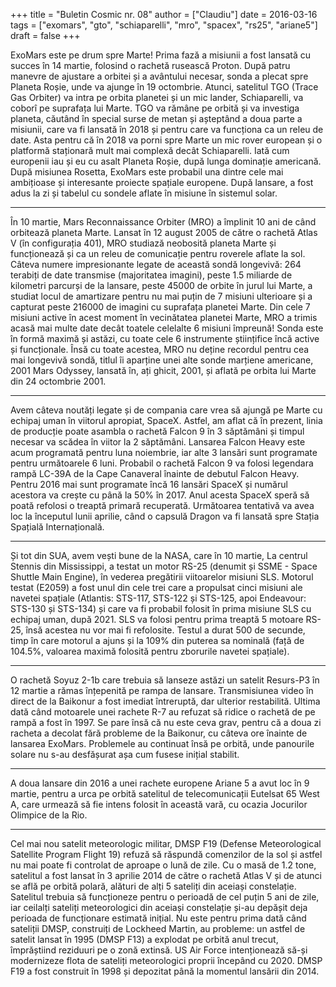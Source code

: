 +++
title = "Buletin Cosmic nr. 08"
author = ["Claudiu"]
date = 2016-03-16
tags = ["exomars", "gto", "schiaparelli", "mro", "spacex", "rs25", "ariane5"]
draft = false
+++

ExoMars este pe drum spre Marte! Prima fază a misiunii a fost lansată cu succes în 14 martie, folosind o rachetă rusească Proton. După patru manevre de ajustare a orbitei și a avântului necesar, sonda a plecat spre Planeta Roșie, unde va ajunge în 19 octombrie. Atunci, satelitul TGO (Trace Gas Orbiter) va intra pe orbita planetei și un mic lander, Schiaparelli, va coborî pe suprafața lui Marte. TGO va rămâne pe orbită și va investiga planeta, căutând în special surse de metan și așteptând a doua parte a misiunii, care va fi lansată în 2018 și pentru care va funcționa ca un releu de date. Asta pentru că în 2018 va porni spre Marte un mic rover european și o platformă staționară mult mai complexă decât Schiaparelli. Iată cum europenii iau și eu cu asalt Planeta Roșie, după lunga dominație americană. După misiunea Rosetta, ExoMars este probabil una dintre cele mai ambițioase și interesante proiecte spațiale europene. După lansare, a fost adus la zi și tabelul cu sondele aflate în misiune în sistemul solar.

---

În 10 martie, Mars Reconnaissance Orbiter (MRO) a împlinit 10 ani de când orbitează planeta Marte. Lansat în 12 august 2005 de către o rachetă Atlas V (în configurația 401), MRO studiază neobosită planeta Marte și funcționează și ca un releu de comunicație pentru roverele aflate la sol. Câteva numere impresionante legate de această sondă longevivă: 264 terabiți de date transmise (majoritatea imagini), peste 1.5 miliarde de kilometri parcurși de la lansare, peste 45000 de orbite în jurul lui Marte, a studiat locul de amartizare pentru nu mai puțin de 7 misiuni ulterioare și a capturat peste 216000 de imagini cu suprafața planetei Marte. Din cele 7 misiuni active în acest moment în vecinătatea planetei Marte, MRO a trimis acasă mai multe date decât toatele celelalte 6 misiuni împreună! Sonda este în formă maximă și astăzi, cu toate cele 6 instrumente științifice încă active și funcționale. Însă cu toate acestea, MRO nu deține recordul pentru cea mai longevivă sondă, titlul îi aparține unei alte sonde marțiene americane, 2001 Mars Odyssey, lansată în, ați ghicit, 2001, și aflată pe orbita lui Marte din 24 octombrie 2001.

---

Avem câteva noutăți legate și de compania care vrea să ajungă pe Marte cu echipaj uman în viitorul apropiat, SpaceX. Astfel, am aflat că în prezent, linia de producție poate asambla o rachetă Falcon 9 în 3 săptămâni și timpul necesar va scădea în viitor la 2 săptămâni. Lansarea Falcon Heavy este acum programată pentru luna noiembrie, iar alte 3 lansări sunt programate pentru următoarele 6 luni. Probabil o rachetă Falcon 9 va folosi legendara rampă LC-39A de la Cape Canaveral înainte de debutul Falcon Heavy. Pentru 2016 mai sunt programate încă 16 lansări SpaceX și numărul acestora va crește cu până la 50% în 2017. Anul acesta SpaceX speră să poată refolosi o treaptă primară recuperată. Următoarea tentativă va avea loc la începutul lunii aprilie, când o capsulă Dragon va fi lansată spre Stația Spațială Internațională.

---

Și tot din SUA, avem vești bune de la NASA, care în 10 martie, La centrul Stennis din Mississippi, a testat un motor RS-25 (denumit și SSME - Space Shuttle Main Engine), în vederea pregătirii viitoarelor misiuni SLS. Motorul testat (E2059) a fost unul din cele trei care a propulsat cinci misiuni ale navetei spațiale (Atlantis: STS-117, STS-122 și STS-125, apoi Endeavour: STS-130 și STS-134) și care va fi probabil folosit în prima misiune SLS cu echipaj uman, după 2021. SLS va folosi pentru prima treaptă 5 motoare RS-25, însă acestea nu vor mai fi refolosite. Testul a durat 500 de secunde, timp în care motorul a ajuns și la 109% din puterea sa nominală (față de 104.5%, valoarea maximă folosită pentru zborurile navetei spațiale).

---

O rachetă Soyuz 2-1b care trebuia să lanseze astăzi un satelit Resurs-P3 în 12 martie a rămas înțepenită pe rampa de lansare. Transmisiunea video în direct de la Baikonur a fost imediat întreruptă, dar ulterior restabilită. Ultima dată când motoarele unei rachete R-7 au refuzat să ridice o rachetă de pe rampă a fost în 1997. Se pare însă că nu este ceva grav, pentru că a doua zi racheta a decolat fără probleme de la Baikonur, cu câteva ore înainte de lansarea ExoMars. Problemele au continuat însă pe orbită, unde panourile solare nu s-au desfășurat așa cum fusese inițial stabilit.

---

A doua lansare din 2016 a unei rachete europene Ariane 5 a avut loc în 9 martie, pentru a urca pe orbită satelitul de telecomunicații Eutelsat 65 West A, care urmează să fie intens folosit în această vară, cu ocazia Jocurilor Olimpice de la Rio.

---

Cel mai nou satelit meteorologic militar, DMSP F19 (Defense Meteorological Satellite Program Flight 19) refuză să răspundă comenzilor de la sol și astfel nu mai poate fi controlat de aproape o lună de zile. Cu o masă de 1.2 tone, satelitul a fost lansat în 3 aprilie 2014 de către o rachetă Atlas V și de atunci se află pe orbită polară, alături de alți 5 sateliți din aceiași constelație. Satelitul trebuia să funcționeze pentru o perioadă de cel puțin 5 ani de zile, iar ceilalți sateliți meteorologici din aceiași constelație și-au depășit deja perioada de funcționare estimată inițial. Nu este pentru prima dată când sateliții DMSP, construiți de Lockheed Martin, au probleme: un astfel de satelit lansat în 1995 (DMSP F13) a explodat pe orbită anul trecut, împrăștiind reziduuri pe o zonă extinsă. US Air Force intenționează să-și modernizeze flota de sateliți meteorologici proprii începând cu 2020. DMSP F19 a fost construit în 1998 și depozitat până la momentul lansării din 2014.
